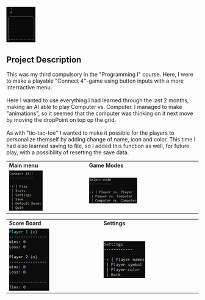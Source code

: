 <img src="https://github.com/Bsktrrl/Bsktrrl.github.io/blob/main/images/Connect4/Connect4.gif" width="15%"/><br>

## Project Description
This was my third compulsory in the "Programming I" course. Here, I were to make a playable "Connect 4"-game using button inputs with a more interractive menu.
<br>
<br>
Here I wanted to use everything I had learned through the last 2 months, making an AI able to play Computer vs. Computer.
I managed to make "animations", so it seemed that the computer was thinking on it next move by moving the dropPoint on top op the grid.
<br>
<br>
As with "tic-tac-toe" I wanted to make it possible for the players to personalize themself by adding change of name, icon and color. This time I had also learned saving to file, so I added this function as well, for future play, with a possibility of resetting the save data.

<table width="10%">
      <tr><td><b>Main menu</b></td>
      <td><b>Game Modes</b></td></tr>
      <tr><td><img src="https://github.com/Bsktrrl/Bsktrrl.github.io/blob/main/images/Connect4/MainMenu.jpg" width="45%"/></td>
      <td><img src="https://github.com/Bsktrrl/Bsktrrl.github.io/blob/main/images/Connect4/SelectMode.jpg" width="45%"/></td></tr>
 </table>
 <table width="10%">
      <tr><td><b>Score Board</b></td>
      <td><b>Settings</b></td></tr>
      <tr><td><img src="https://github.com/Bsktrrl/Bsktrrl.github.io/blob/main/images/Connect4/Score.jpg" width="45%"/></td>
      <td><img src="https://github.com/Bsktrrl/Bsktrrl.github.io/blob/main/images/Connect4/Settings.jpg" width="45%"/><br></td></tr>
</table>
